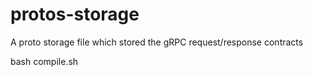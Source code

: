 # protos-storage
A proto storage file which stored the gRPC request/response contracts

bash compile.sh